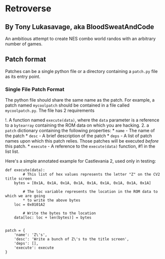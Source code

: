 # Retroverse

## By Tony Lukasavage, aka BloodSweatAndCode

An ambitious attempt to create NES combo world randos with an arbitrary number of games.

## Patch format

Patches can be a single python file or a directory containing a `patch.py` file as its entry point.

### Single File Patch Format

The python file should share the same name as the patch. For example, a patch named `mycoolpatch` should be contained in a file called `mycoolpatch.py`. The file has 2 requirements

!. A function named `execute(data)`, where the `data` parameter is a reference to a `bytearray` containing the ROM data on which you are hacking.
2. a `patch` dictionary containing the following properties:
	* `name` - The name of the patch
	* `desc` - A brief description of the patch
	* `deps` - A list of patch names upon which this patch relies. Those patches will be executed _before_ this patch.
	* `execute` - A reference to the `execute(data)` function, #1 in the list list.

Here's a simple annotated example for Castlevania 2, used only in testing:

```
def execute(data):
		# This list of hex values represents the letter "Z" on the CV2 title screen
    bytes = [0x1A, 0x1A, 0x1A, 0x1A, 0x1A, 0x1A, 0x1A, 0x1A, 0x1A]

		# The loc variable represents the location in the ROM data to which we are going
		* to write the above bytes
    loc = 0x0101A2

		# Write the bytes to the location
    data[loc: loc + len(bytes)] = bytes


patch = {
    'name': 'Z\'s',
    'desc': 'Write a bunch of Z\'s to the title screen',
    'deps': [],
    'execute': execute
}
```